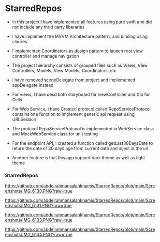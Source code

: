 # StarredRepos

* In this project I have implemented all features using pure swift and did not include any thrid party liberaries

* I have implement the MVVM Architecture pattern, and binding using cloures
* I implemented Coordinators as design pattern to launch root view controller and manage navigation 
* The project hierarchy consists of grouped files such as Views, View Controllers, Models, View Models, Coordinators, etc
* I have removed sceneDelegate from project and implemented appDelegate instead

* For views, I have uesd both storyboard for viewController and Xib for Cells

* For Web Service, I have Created protocol called RepoServiceProtocol contains one function to implement generic api request using URLSession 

* The protocol RepoServiceProtocol is implemented in WebService class and MockWebService class for unit testing

* For the endpoint API, I created a function called getLast30DaysDate to return the date of 30 days age from current date and inject in the url

* Another feature is that this app support dark theme as well as light theme

### StarredRepos

https://github.com/abdelrahmansalahkhamis/StarredRepos/blob/main/Screenshots/IMG_6130.PNG?raw=true

https://github.com/abdelrahmansalahkhamis/StarredRepos/blob/main/Screenshots/IMG_6131.PNG?raw=true

https://github.com/abdelrahmansalahkhamis/StarredRepos/blob/main/Screenshots/IMG_6133.PNG?raw=true

https://github.com/abdelrahmansalahkhamis/StarredRepos/blob/main/Screenshots/IMG_6134.PNG?raw=true

